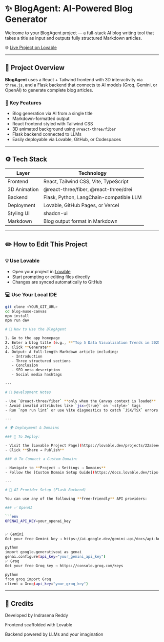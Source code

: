# ✨ BlogAgent: AI-Powered Blog Generator

Welcome to your BlogAgent project — a full-stack AI blog writing tool that takes a title as input and outputs fully structured Markdown articles.

🌐 [Live Project on Lovable](https://lovable.dev/projects/22a5eece-4e79-4e76-b2ac-5dd539b7c59d)

---

## 🚀 Project Overview

**BlogAgent** uses a React + Tailwind frontend with 3D interactivity via `three.js`, and a Flask backend that connects to AI models (Groq, Gemini, or OpenAI) to generate complete blog articles.

### 🧠 Key Features

- Blog generation via AI from a single title
- Markdown-formatted output
- React frontend styled with Tailwind CSS
- 3D animated background using `@react-three/fiber`
- Flask backend connected to LLMs
- Easily deployable via Lovable, GitHub, or Codespaces

---

## ⚙️ Tech Stack

| Layer        | Technology                |
| ------------ | ------------------------- |
| Frontend     | React, Tailwind CSS, Vite, TypeScript |
| 3D Animation | @react-three/fiber, @react-three/drei |
| Backend      | Flask, Python, LangChain-compatible LLM |
| Deployment   | Lovable, GitHub Pages, or Vercel |
| Styling UI   | shadcn-ui |
| Markdown     | Blog output format in Markdown |

---

## ✏️ How to Edit This Project

### 💡 Use Lovable

- Open your project in [Lovable](https://lovable.dev/projects/22a5eece-4e79-4e76-b2ac-5dd539b7c59d)
- Start prompting or editing files directly
- Changes are synced automatically to GitHub


### 💻 Use Your Local IDE

```bash
git clone <YOUR_GIT_URL>
cd blog-muse-canvas
npm install
npm run dev

# 🎯 How to Use the BlogAgent

1. Go to the app homepage  
2. Enter a blog title (e.g., **"Top 5 Data Visualization Trends in 2025"**)  
3. Click **Generate**  
4. Output: A full-length Markdown article including:
   - Introduction  
   - Three structured sections  
   - Conclusion  
   - SEO meta description  
   - Social media hashtags  

---

# 🧪 Development Notes

- Use `@react-three/fiber` **only when the Canvas context is loaded**
- Avoid invalid attributes like `jsx={true}` on `<style>` tags
- Run `npm run lint` or use Vite diagnostics to catch `JSX/TSX` errors early

---

# 🌍 Deployment & Domains

### 🔧 To Deploy:

- Visit the [Lovable Project Page](https://lovable.dev/projects/22a5eece-4e79-4e76-b2ac-5dd539b7c59d)  
- Click **Share → Publish**

### 🌐 To Connect a Custom Domain:

- Navigate to **Project → Settings → Domains**  
- Follow the [Custom Domain Setup Guide](https://docs.lovable.dev/tips-tricks/custom-domain#step-by-step-guide)

---

# 🧠 AI Provider Setup (Flask Backend)

You can use any of the following **free-friendly** API providers:

### ✅ OpenAI

```env
OPENAI_API_KEY=your_openai_key


✅ Gemini
Get your free Gemini key → https://ai.google.dev/gemini-api/docs/api-key

python
import google.generativeai as genai
genai.configure(api_key="your_gemini_api_key")
✅ Groq
Get your free Groq key → https://console.groq.com/keys

python
from groq import Groq
client = Groq(api_key="your_groq_key")
```

---

## 🙌 Credits

Developed by Indrasena Reddy

Frontend scaffolded with Lovable

Backend powered by LLMs and your imagination
